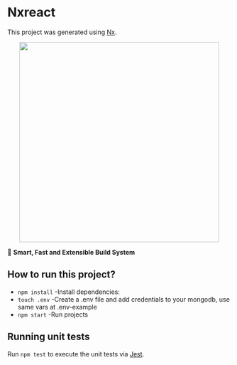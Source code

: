 

# Nxreact

This project was generated using [Nx](https://nx.dev).

<p style="text-align: center;"><img src="https://raw.githubusercontent.com/nrwl/nx/master/images/nx-logo.png" width="450"></p>

🔎 **Smart, Fast and Extensible Build System**


## How to run this project?

 - `npm install`
-Install dependencies:
  - `touch .env`
-Create a .env file and add credentials to your mongodb, use same vars at .env-example
  - `npm start`
-Run projects



## Running unit tests

Run `npm test` to execute the unit tests via [Jest](https://jestjs.io).

